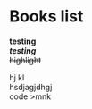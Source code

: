 
# Books list 

**testing**  
***testing***    
~~highlight~~

hj  kl  
hsdjagjdhgj  
    code
    >mnk
    





